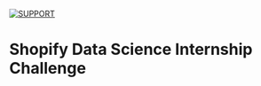 [![SUPPORT](https://user-images.githubusercontent.com/82281356/150489925-f6a199b8-09aa-4ab0-8814-c13afbe874b3.jpg)](https://ko-fi.com/harshsiddhapura)


# Shopify Data Science Internship Challenge
